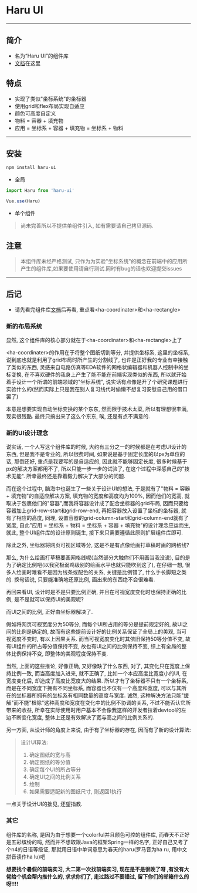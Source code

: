 [文档]: (./document/Haru-UI.md)

# Haru UI

---

## 简介

- 名为“Haru UI”的组件库
- [文档]在这里

## 特点

- 实现了类似"坐标系统"的坐标器
- 使用grid和flex布局实现自适应
- 颜色可高度自定义
- 物料 = 容器 + 填充物
- 应用 = 坐标系 + 容器 + 填充物 = 坐标系 + 物料

---

## 安装

```js
npm install haru-ui
```

- 全局

```js
import Haru from 'haru-ui'

Vue.use(Haru)
```

- 单个组件
[^_^]:
    ```js
    import { 组件名 } from 'haru-ui' // 其中的组件名为驼峰式命名,如<ha-rectangle>为HaRectangle

    Vue.use(组件名)
    ```
> 尚未完善所以不提供单组件引入, 如有需要请自己拷贝源码.

## 注意

> 本组件库未经严格测试, 只作为为实验"坐标系统"的概念在前端中的应用所产生的组件库,如果要使用请自行测试.同时有bug的话也欢迎提交issues

---

## 后记

- 请先看完组件库[文档]后再看, 重点看\<ha-coordinater>和\<ha-rectangle>

### 新的布局系统

显然, 这个组件库的核心部分就在于\<ha-coordinater>和\<ha-rectangle>上了

\<ha-coordinater>的作用在于将整个图纸切割等分, 并提供坐标系, 这里的坐标系, 说到底也就是利用了grid布局时所产生的分割线了, 也许是正好我的专业有幸接触了类似的东西, 灵感来自电路仿真等EDA软件的网格状编辑器和机器人控制中的坐标变换, 在不喜欢硬件的我身上产生了能不能在前端实现类似的东西, 所以就开始着手设计一个所谓的前端领域的"坐标系统", 说实话有点像是开了个研究课题进行实验什么的(然而实际上只是我在别人复习线代时偷懒不想复习安慰自己用的借口罢了)

本意是想要实现自动坐标变换的某个东东, 然而限于技术太菜, 所以有理想很丰满, 现实很残酷. 最终只搞出来了这么个东东, 唉, 还是有点不满意的.

### 新的UI设计理念

说实话, 一个人写这个组件库的时候, 大约有三分之一的时候都是在考虑UI设计的东西, 但是我不是专业的, 所以很费时间, 如果说是基于固定长度的以px为单位的话, 那倒还好, 重点是我要写的是自适应的, 因此就不能够固定长度, 很多时候基于px的解决方案都用不了, 所以只能一步一步的试验了, 在这个过程中深感自己的"技术无能". 所幸最终还是靠着毅力解决了大部分的问题.  

而在这个过程中, 脑海中也诞生了一些关于设计UI的想法, 于是就有了"物料 = 容器 + 填充物"的自适应解决方案, 填充物的宽度和高度均为100%, 因而他们的宽高, 就取决于包裹他们的"容器",而我将容器设计成了配合坐标器的grid布局, 因而只要给容器加上grid-row-start和grid-row-end, 再把容器放入设置了坐标的坐标器, 就有了相应的高度, 同理, 设置容器的grid-column-start和grid-column-end就有了宽度, 自此"应用 = 坐标系 + 物料 = 坐标系 + 容器 + 填充物"的设计理念应运而生, 就此, 整个UI组件库的设计原则诞生, 接下来只需要遵循此原则扩展组件库即可.

除此之外, 坐标器将网页可视区域等分, 这是不是有点像绘画打草稿时画的网格线?

那么, 为什么绘画打草稿要画网格线呢(当然部分大触你们不用画当我没说), 目的是为了确定比例吧(以我究极弱鸡级别的绘画水平也就只能吹到这了), 在仔细一想, 很多人绘画时难看不是因为线条或配色的关系, 关键是比例错了, 什么手长脚短之类的. 换句话说, 只要能准确地还原比例, 画出来的东西绝不会很难看.

再回来看UI, 设计时是不是只要比例正确, 并且在可视宽度变化时也保持正确的比例, 是不是就可以保持UI的美观呢?

而UI之间的比例, 正好由坐标器解决了.

假如将网页可视宽度分为50等分, 而每个UI所占用的等分是提前规定好的, 故UI之间的比例是确定的, 故而有这些提前设计好的比例关系保证了全局上的美观, 当可视宽度不变时, 有以上因果关系. 而当可视宽度变化时其依旧保持50等分值不变, 故有UI组件的所占等分值保持不变, 故也有UI之间的比例保持不变, 综上有全局的整体比例保持不变, 即整体的美观程度保持不变.

当然, 上面的这些推论, 好像正确, 又好像缺了什么东西, 对了, 其变化只在宽度上保持比例一致, 而当高度加入进来, 就不正确了, 比如一个本应高度比宽度小的UI, 在宽度变化后, 却造成了高度比宽度大的结果. 所以才有了坐标器不只有一个坐标系, 而是在不同宽度下拥有不同坐标系, 而容器也不仅有一个高度和宽度, 可以与其所在的坐标器所拥有的坐标系有相同数量的高度与宽度. 诚然, 这种解决方法只能"缓解"而不能"根除"这种高度和宽度在变化中的比例不协调的关系, 不过不能否认它所带来的收益, 所幸在实际使用时用户基本不会像我这样的开发者拉着devtool的左边不断变化宽度, 整体上还是有效解决了宽与高之间的比例关系的.

另一方面, 从设计师的角度上来说, 由于有了坐标器的存在, 因而有了新的设计算法:
  > 设计UI算法:
  > 1. 确定图纸的宽与高
  > 2. 确定图纸的等分值
  > 3. 确定每个UI的所占等分
  > 4. 确定UI之间的比例关系
  > 5. 绘制
  > 6. 如果需要适配新的图纸尺寸, 则返回1执行

一点关于设计UI的拙见, 还望指教.

### 其它

组件库的名称, 是因为由于想要一个colorful并且颜色可控的组件库, 而春天不正好是五彩缤纷的吗, 然而并不想取跟Java的框架Spring一样的名字, 正好自己又考了个n4的日语等级证, 那就用日语中单词意思为春天的haru(罗马音为ha ru, 用中文拼音读作ha lu)吧

**想要找个暑假的前端实习, 大二第一次找前端实习, 现在是不是很晚了呀 ,有没有大佬给个机会帮内推什么的, 求求你们了, 走过路过不要错过, 留下你们的邮箱什么的呀!!!!**
